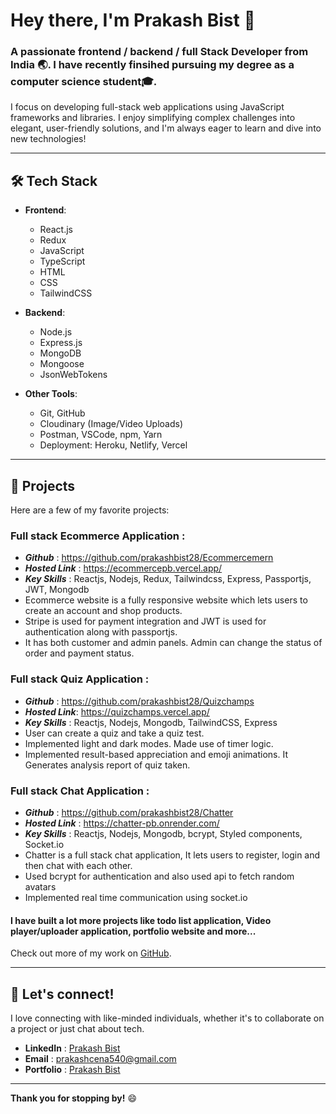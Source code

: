 
# Hey there, I'm Prakash Bist 👋

### A passionate frontend / backend / full Stack Developer from India 🌏. I have recently finsihed pursuing my degree as a computer science student🎓.

I focus on developing full-stack web applications using JavaScript frameworks and libraries. I enjoy simplifying complex challenges into elegant, user-friendly solutions, and I'm always eager to learn and dive into new technologies!

---

## 🛠️ Tech Stack

- **Frontend**:
  - React.js
  - Redux
  - JavaScript
  - TypeScript
  - HTML
  - CSS
  - TailwindCSS

- **Backend**:
  - Node.js
  - Express.js
  - MongoDB
  - Mongoose
  - JsonWebTokens

- **Other Tools**:
  - Git, GitHub
  - Cloudinary (Image/Video Uploads)
  - Postman, VSCode, npm, Yarn
  - Deployment: Heroku, Netlify, Vercel

---

## 🚀 Projects

Here are a few of my favorite projects:

### Full stack Ecommerce Application :
- ***Github*** : https://github.com/prakashbist28/Ecommercemern
- ***Hosted Link*** : https://ecommercepb.vercel.app/
- ***Key Skills*** : Reactjs, Nodejs, Redux, Tailwindcss, Express, Passportjs, JWT, Mongodb
- Ecommerce website is a fully responsive website which lets users to create an account and shop products.
- Stripe is used for payment integration and JWT is used for authentication along with passportjs.
- It has both customer and admin panels. Admin can change the status of order and payment status.

  
### Full stack Quiz Application :
- ***Github*** : https://github.com/prakashbist28/Quizchamps
- ***Hosted Link***: https://quizchamps.vercel.app/
- ***Key Skills*** : Reactjs, Nodejs, Mongodb, TailwindCSS, Express
- User can create a quiz and take a quiz test.
- Implemented light and dark modes. Made use of timer logic.
- Implemented result-based appreciation and emoji animations. It Generates analysis report of quiz taken.
  
### Full stack Chat Application :
- ***Github*** : https://github.com/prakashbist28/Chatter
- ***Hosted Link*** : https://chatter-pb.onrender.com/
- ***Key Skills*** : Reactjs, Nodejs, Mongodb, bcrypt, Styled components, Socket.io
- Chatter is a full stack chat application, It lets users to register, login and then chat with each other.
- Used bcrypt for authentication and also used api to fetch random avatars
- Implemented real time communication using socket.io

#### I have built a lot more projects like todo list application, Video player/uploader application, portfolio website and more...

Check out more of my work on [GitHub](https://github.com/prakashbist28/).

---


## 💬 Let's connect!

I love connecting with like-minded individuals, whether it's to collaborate on a project or just chat about tech.

- **LinkedIn** : [Prakash Bist](https://www.linkedin.com/in/prakashbist28/)
- **Email** : prakashcena540@gmail.com
- **Portfolio** : [Prakash Bist](https://prakashbist.onrender.com/) 


---

**Thank you for stopping by!** 😄

